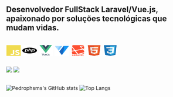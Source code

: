 ## Desenvolvedor FullStack Laravel/Vue.js, apaixonado por soluções tecnológicas que mudam vidas.

<div style="display: inline_block;"><br>
  <img align="center" alt="Pedro-Js" height="30" width="40" src="https://raw.githubusercontent.com/devicons/devicon/master/icons/javascript/javascript-plain.svg">
  <img align="center" alt="Pedro-Php" height="30" width="40" 
    src="https://raw.githubusercontent.com/devicons/devicon/master/icons/php/php-plain.svg">
  <img align="center" alt="Pedro-Vuejs" height="30" width="40" 
    src="https://raw.githubusercontent.com/devicons/devicon/master/icons/vuejs/vuejs-original-wordmark.svg">
  <img align="center" alt="Pedro-Vuetify" height="30" width="40" 
    src="https://raw.githubusercontent.com/devicons/devicon/master/icons/vuetify/vuetify-original.svg">
  <img align="center" alt="Pedro-Laravel" height="30" width="40" src="https://raw.githubusercontent.com/devicons/devicon/master/icons/laravel/laravel-plain-wordmark.svg">
  <img align="center" alt="Pedro-HTML" height="30" width="40" src="https://raw.githubusercontent.com/devicons/devicon/master/icons/html5/html5-original.svg">
  <img align="center" alt="Pedro-CSS" height="30" width="40" src="https://raw.githubusercontent.com/devicons/devicon/master/icons/css3/css3-original.svg">
</div>
  
  ##
 
<div> 
  <a href = "mailto:phsms.pedro@gmailcom"><img src="https://img.shields.io/badge/-Gmail-%23333?style=for-the-badge&logo=gmail&logoColor=white" target="_blank"></a>
  <a href="https://www.linkedin.com/in/pedrohenriquebp" target="_blank"><img src="https://img.shields.io/badge/-LinkedIn-%230077B5?style=for-the-badge&logo=linkedin&logoColor=white" target="_blank"></a>  
  <br>
  <br>
</div>

![Pedrophsms's GitHub stats](https://github-readme-stats.vercel.app/api?username=pedrophsms&show_icons=true&theme=radical&hide_border=true&hide_title=true)
![Top Langs](https://github-readme-stats.vercel.app/api/top-langs/?username=pedrophsms&layout=compact)
